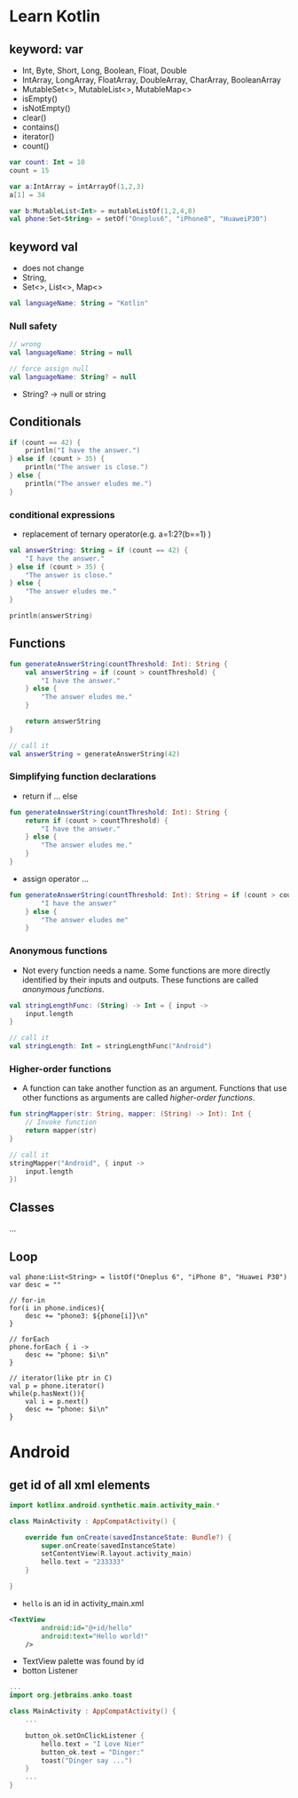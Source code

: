 # Learn Kotlin

## keyword: var
 - Int, Byte, Short, Long, Boolean, Float, Double
 - IntArray, LongArray, FloatArray, DoubleArray, CharArray, BooleanArray
 - MutableSet<>, MutableList<>, MutableMap<>
  - isEmpty()
  - isNotEmpty()
  - clear()
  - contains()
  - iterator()
  - count()
```kotlin
var count: Int = 10
count = 15

var a:IntArray = intArrayOf(1,2,3)
a[1] = 34

var b:MutableList<Int> = mutableListOf(1,2,4,8)
val phone:Set<String> = setOf("Oneplus6", "iPhone8", "HuaweiP30")

```
 
## keyword val
 - does not change
 - String,
 - Set<>, List<>, Map<>
```kotlin
val languageName: String = "Kotlin"
```

### Null safety
```kotlin
// wrong 
val languageName: String = null

// force assign null
val languageName: String? = null
```
 - String? -> null or string

## Conditionals
```kotlin
if (count == 42) {
    println("I have the answer.")
} else if (count > 35) {
    println("The answer is close.")
} else {
    println("The answer eludes me.")
}
```

### conditional expressions
 - replacement of ternary operator(e.g. a=1:2?(b==1) )
```kotlin
val answerString: String = if (count == 42) {
    "I have the answer."
} else if (count > 35) {
    "The answer is close."
} else {
    "The answer eludes me."
}

println(answerString)
```

## Functions
```kotlin
fun generateAnswerString(countThreshold: Int): String {
    val answerString = if (count > countThreshold) {
        "I have the answer."
    } else {
        "The answer eludes me."
    }

    return answerString
}

// call it
val answerString = generateAnswerString(42)

```

### Simplifying function declarations
 - return if ... else
```kotlin
fun generateAnswerString(countThreshold: Int): String {
    return if (count > countThreshold) {
        "I have the answer."
    } else {
        "The answer eludes me."
    }
}
```
 - assign operator ...
```kotlin
fun generateAnswerString(countThreshold: Int): String = if (count > countThreshold) {
        "I have the answer"
    } else {
        "The answer eludes me"
    }
```

### Anonymous functions
 - Not every function needs a name. Some functions are more directly identified by their inputs and outputs. These functions are called _anonymous functions_.
```kotlin
val stringLengthFunc: (String) -> Int = { input ->
    input.length
}

// call it
val stringLength: Int = stringLengthFunc("Android")

```

### Higher-order functions
 - A function can take another function as an argument. Functions that use other functions as arguments are called _higher-order functions_.
```kotlin
fun stringMapper(str: String, mapper: (String) -> Int): Int {
    // Invoke function
    return mapper(str)
}

// call it
stringMapper("Android", { input ->
    input.length
})

```

## Classes
 ...

## Loop 
```
val phone:List<String> = listOf("Oneplus 6", "iPhone 8", "Huawei P30")
var desc = ""

// for-in
for(i in phone.indices){
    desc += "phone3: ${phone[i]}\n"
}

// forEach
phone.forEach { i ->
    desc += "phone: $i\n"
}

// iterator(like ptr in C)
val p = phone.iterator()
while(p.hasNext()){
    val i = p.next()
    desc += "phone: $i\n"
}

```
# Android 
## get id of all xml elements
```kotlin
import kotlinx.android.synthetic.main.activity_main.*

class MainActivity : AppCompatActivity() {

    override fun onCreate(savedInstanceState: Bundle?) {
        super.onCreate(savedInstanceState)
        setContentView(R.layout.activity_main)
        hello.text = "233333"
    }

}
```
 - `hello` is an id in activity\_main.xml
```xml
<TextView
        android:id="@+id/hello"
        android:text="Hello world!"
    />

```
 - TextView palette was found by id
 - botton Listener
```kotlin
...
import org.jetbrains.anko.toast

class MainActivity : AppCompatActivity() {
    ...

    button_ok.setOnClickListener {
        hello.text = "I Love Nier"
        button_ok.text = "Dinger:"
        toast("Dinger say ...")
    }
    ...
}

```
